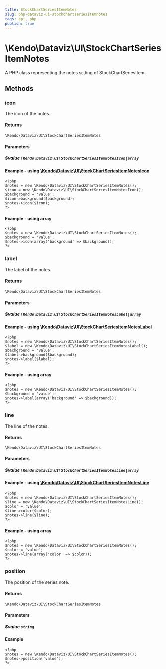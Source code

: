 ```yaml
---
title: StockChartSeriesItemNotes
slug: php-dataviz-ui-stockchartseriesitemnotes
tags: api, php
publish: true
---
```


# \Kendo\Dataviz\UI\StockChartSeriesItemNotes

A PHP class representing the notes setting of StockChartSeriesItem.


## Methods

### icon

The icon of the notes.

#### Returns
`\Kendo\Dataviz\UI\StockChartSeriesItemNotes`

#### Parameters

##### $value `\Kendo\Dataviz\UI\StockChartSeriesItemNotesIcon|array`


#### Example - using [\Kendo\Dataviz\UI\StockChartSeriesItemNotesIcon](/api/wrappers/php/Kendo/Dataviz/UI/StockChartSeriesItemNotesIcon)
    <?php
    $notes = new \Kendo\Dataviz\UI\StockChartSeriesItemNotes();
    $icon = new \Kendo\Dataviz\UI\StockChartSeriesItemNotesIcon();
    $background = 'value';
    $icon->background($background);
    $notes->icon($icon);
    ?>

#### Example - using array

    <?php
    $notes = new \Kendo\Dataviz\UI\StockChartSeriesItemNotes();
    $background = 'value';
    $notes->icon(array('background' => $background));
    ?>

### label

The label of the notes.

#### Returns
`\Kendo\Dataviz\UI\StockChartSeriesItemNotes`

#### Parameters

##### $value `\Kendo\Dataviz\UI\StockChartSeriesItemNotesLabel|array`


#### Example - using [\Kendo\Dataviz\UI\StockChartSeriesItemNotesLabel](/api/wrappers/php/Kendo/Dataviz/UI/StockChartSeriesItemNotesLabel)
    <?php
    $notes = new \Kendo\Dataviz\UI\StockChartSeriesItemNotes();
    $label = new \Kendo\Dataviz\UI\StockChartSeriesItemNotesLabel();
    $background = 'value';
    $label->background($background);
    $notes->label($label);
    ?>

#### Example - using array

    <?php
    $notes = new \Kendo\Dataviz\UI\StockChartSeriesItemNotes();
    $background = 'value';
    $notes->label(array('background' => $background));
    ?>

### line

The line of the notes.

#### Returns
`\Kendo\Dataviz\UI\StockChartSeriesItemNotes`

#### Parameters

##### $value `\Kendo\Dataviz\UI\StockChartSeriesItemNotesLine|array`


#### Example - using [\Kendo\Dataviz\UI\StockChartSeriesItemNotesLine](/api/wrappers/php/Kendo/Dataviz/UI/StockChartSeriesItemNotesLine)
    <?php
    $notes = new \Kendo\Dataviz\UI\StockChartSeriesItemNotes();
    $line = new \Kendo\Dataviz\UI\StockChartSeriesItemNotesLine();
    $color = 'value';
    $line->color($color);
    $notes->line($line);
    ?>

#### Example - using array

    <?php
    $notes = new \Kendo\Dataviz\UI\StockChartSeriesItemNotes();
    $color = 'value';
    $notes->line(array('color' => $color));
    ?>

### position
The position of the series note.

#### Returns
`\Kendo\Dataviz\UI\StockChartSeriesItemNotes`

#### Parameters

##### $value `string`



#### Example 
    <?php
    $notes = new \Kendo\Dataviz\UI\StockChartSeriesItemNotes();
    $notes->position('value');
    ?>

